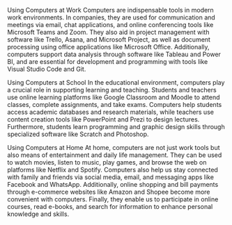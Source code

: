 Using Computers at Work
Computers are indispensable tools in modern work environments. In companies, they are used for communication and meetings via email, chat applications, and online conferencing tools like Microsoft Teams and Zoom. They also aid in project management with software like Trello, Asana, and Microsoft Project, as well as document processing using office applications like Microsoft Office. Additionally, computers support data analysis through software like Tableau and Power BI, and are essential for development and programming with tools like Visual Studio Code and Git.

Using Computers at School
In the educational environment, computers play a crucial role in supporting learning and teaching. Students and teachers use online learning platforms like Google Classroom and Moodle to attend classes, complete assignments, and take exams. Computers help students access academic databases and research materials, while teachers use content creation tools like PowerPoint and Prezi to design lectures. Furthermore, students learn programming and graphic design skills through specialized software like Scratch and Photoshop.

Using Computers at Home
At home, computers are not just work tools but also means of entertainment and daily life management. They can be used to watch movies, listen to music, play games, and browse the web on platforms like Netflix and Spotify. Computers also help us stay connected with family and friends via social media, email, and messaging apps like Facebook and WhatsApp. Additionally, online shopping and bill payments through e-commerce websites like Amazon and Shopee become more convenient with computers. Finally, they enable us to participate in online courses, read e-books, and search for information to enhance personal knowledge and skills.